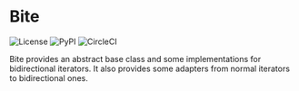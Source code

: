 Bite
====

![License](https://img.shields.io/badge/license-LGPL-blue.svg "License")
![PyPI](https://img.shields.io/pypi/v/bite.svg?maxAge=86400 "PyPI")
![CircleCI](https://img.shields.io/circleci/project/tecywiz121/bite.svg?maxAge=86400 "CircleCI")

Bite provides an abstract base class and some implementations for bidirectional
iterators. It also provides some adapters from normal iterators to bidirectional
ones.
